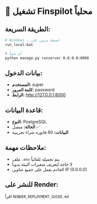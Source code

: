 # 🚀 **تشغيل Finspilot محلياً**

## **الطريقة السريعة:**
```bash
# Windows - اضغط مرتين على
run_local.bat

# أو يدوياً
python manage.py runserver 0.0.0.0:8000
```

## **بيانات الدخول:**
- **المستخدم:** super
- **كلمة المرور:** password
- **الرابط:** http://127.0.0.1:8000

## **قاعدة البيانات:**
- **النوع:** PostgreSQL
- **الحالة:** متصل ✅
- **البيانات:** 60 فاتورة شراء تجريبية

## **ملاحظات مهمة:**
- ملف `.env` يتم تحميله تلقائياً
- لا حاجة لتعريف متغيرات البيئة يدوياً
- الخادم يعمل على جميع عناوين IP (0.0.0.0)

## **للنشر على Render:**
اقرأ `RENDER_DEPLOYMENT_GUIDE.md`